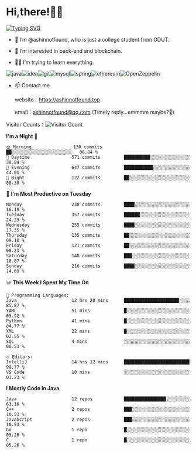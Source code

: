 # Hi,there!👨‍🔧
[![Typing SVG](https://readme-typing-svg.herokuapp.com?font=Fira+Code&pause=1000&width=435&lines=Welcome%2C+this+is+ashinnotfound%F0%9F%98%81+)](https://git.io/typing-svg)

- 👋 I’m @ashinnotfound, who is just a college student from GDUT.

- 👀 I’m interested in back-end and blockchain.

- 👨‍🔧 I’m trying to learn everything.

![java](https://img.shields.io/badge/Java-ED8B00?style=for-the-badge&logo=openjdk&logoColor=white)![idea](https://img.shields.io/badge/IntelliJ_IDEA-000000.svg?style=for-the-badge&logo=intellij-idea&logoColor=white
)![git](https://img.shields.io/badge/GIT-E44C30?style=for-the-badge&logo=git&logoColor=white
)![mysql](https://img.shields.io/badge/MySQL-005C84?style=for-the-badge&logo=mysql&logoColor=white)![spring](https://img.shields.io/badge/Spring-6DB33F?style=for-the-badge&logo=spring&logoColor=white)![ethereum](https://img.shields.io/badge/Ethereum-3C3C3D?style=for-the-badge&logo=Ethereum&logoColor=white)![OpenZeppelin](https://img.shields.io/badge/OpenZeppelin-4E5EE4?logo=openzeppelin&logoColor=fff&style=for-the-badge)


- 📫 Contact me
    
    website：https://ashinnotfound.top
    
    email：ashinnotfound@qq.com (Timely reply...emmmm maybe?🤪)

​Visitor Counts：![Visitor Count](https://profile-counter.glitch.me/ashinnotfound/count.svg)

<!--START_SECTION:waka-->
**I'm a Night 🦉** 

```text
🌞 Morning                130 commits         ██░░░░░░░░░░░░░░░░░░░░░░░   08.84 % 
🌆 Daytime                571 commits         ██████████░░░░░░░░░░░░░░░   38.84 % 
🌃 Evening                647 commits         ███████████░░░░░░░░░░░░░░   44.01 % 
🌙 Night                  122 commits         ██░░░░░░░░░░░░░░░░░░░░░░░   08.30 % 
```
📅 **I'm Most Productive on Tuesday** 

```text
Monday                   238 commits         ████░░░░░░░░░░░░░░░░░░░░░   16.19 % 
Tuesday                  357 commits         ██████░░░░░░░░░░░░░░░░░░░   24.29 % 
Wednesday                255 commits         ████░░░░░░░░░░░░░░░░░░░░░   17.35 % 
Thursday                 135 commits         ██░░░░░░░░░░░░░░░░░░░░░░░   09.18 % 
Friday                   121 commits         ██░░░░░░░░░░░░░░░░░░░░░░░   08.23 % 
Saturday                 148 commits         ███░░░░░░░░░░░░░░░░░░░░░░   10.07 % 
Sunday                   216 commits         ████░░░░░░░░░░░░░░░░░░░░░   14.69 % 
```


📊 **This Week I Spent My Time On** 

```text
💬 Programming Languages: 
Java                     12 hrs 20 mins      █████████████████████░░░░   85.87 % 
YAML                     51 mins             █░░░░░░░░░░░░░░░░░░░░░░░░   05.92 % 
Python                   41 mins             █░░░░░░░░░░░░░░░░░░░░░░░░   04.77 % 
XML                      22 mins             █░░░░░░░░░░░░░░░░░░░░░░░░   02.55 % 
SQL                      4 mins              ░░░░░░░░░░░░░░░░░░░░░░░░░   00.53 % 

🔥 Editors: 
IntelliJ                 14 hrs 12 mins      █████████████████████████   98.77 % 
VS Code                  10 mins             ░░░░░░░░░░░░░░░░░░░░░░░░░   01.23 % 
```

**I Mostly Code in Java** 

```text
Java                     12 repos            ████████████████░░░░░░░░░   63.16 % 
C++                      2 repos             ███░░░░░░░░░░░░░░░░░░░░░░   10.53 % 
JavaScript               2 repos             ███░░░░░░░░░░░░░░░░░░░░░░   10.53 % 
Go                       1 repo              █░░░░░░░░░░░░░░░░░░░░░░░░   05.26 % 
C                        1 repo              █░░░░░░░░░░░░░░░░░░░░░░░░   05.26 % 
```




<!--END_SECTION:waka-->
